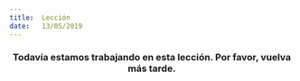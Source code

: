 ```yaml
---
title:  Lección
date:   13/05/2019
---
```


### <center>Todavía estamos trabajando en esta lección. Por favor, vuelva más tarde.</center>